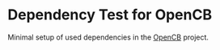 # Dependency Test for OpenCB
Minimal setup of used dependencies in the [OpenCB](https://github.com/broland29/open-cb) project.

